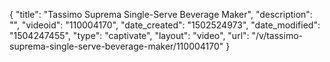 {
    "title": "Tassimo Suprema Single-Serve Beverage Maker",
    "description": "",
    "videoid": "110004170",
    "date_created": "1502524973",
    "date_modified": "1504247455",
    "type": "captivate",
    "layout": "video",
    "url": "\/v\/tassimo-suprema-single-serve-beverage-maker\/110004170"
}